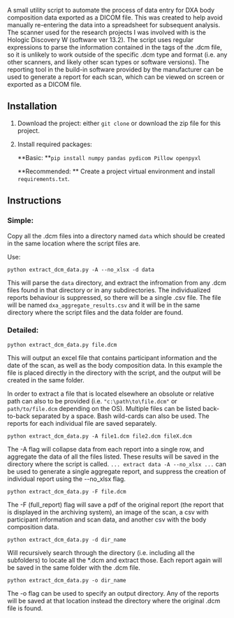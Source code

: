 A small utility script to automate the process of data entry for DXA body composition data exported as a DICOM file. This was created to help avoid manually re-entering the data into a spreadsheet for subsequent analysis. The scanner used for the research projects I was involved with is the Hologic Discovery W (software ver 13.2). The script uses regular expressions to parse the information contained in the tags of the .dcm file, so it is unlikely to work outside of the specific .dcm type and format (i.e. any other scanners, and likely other scan types or software versions). The reporting tool in the build-in software provided by the manufacturer can be used to generate a report for each scan, which can be viewed on screen or exported as a DICOM file. 

## Installation

1. Download the project: either `git clone` or download the zip file for this project.

1. Install required packages:

   **Basic: **`pip install numpy pandas pydicom Pillow openpyxl`

   **Recommended: ** Create a project virtual environment and install `requirements.txt`.

## Instructions

### Simple:

Copy all the .dcm files into a directory named `data` which should be created in the same location where the script files are.

Use:

```python extract_dcm_data.py -A --no_xlsx -d data```

This will parse the `data` directory, and extract the infromation from any .dcm files found in that directory or in any subdirectories. The individualized reports behaviour is suppressed, so there will be a single .csv file. The file will be named `dxa_aggregate_results.csv` and it will be in the same directory where the script files and the data folder are found.

### Detailed:
```python extract_dcm_data.py file.dcm```

This will output an excel file that contains participant information and the date of the scan, as well as the body composition data. In this example the file is placed directly in the directory with the script, and the output will be created in the same folder. 

In order to extract a file that is located elsewhere an obsolute or relative path can also to be provided (i.e. `"c:\path\to\file.dcm"` or `path/to/file.dcm` depending on the OS). Multiple files can be listed back-to-back separated by a space. Bash wild-cards can also be used. The reports for each individual file are saved separately.

```python extract_dcm_data.py -A file1.dcm file2.dcm fileX.dcm```

The -A flag will collapse data from each report into a single row, and aggregate the data of all the files listed. These results will be saved in the directory where the script is called. `... extract data -A --no_xlsx ...` can be used to generate a single aggregate report, and suppress the creation of individual report using the --no_xlsx flag.

```python extract_dcm_data.py -F file.dcm```

The -F (full_report) flag will save a pdf of the original report (the report that is displayed in the archiving system), an image of the scan, a csv with participant information and scan data, and another csv with the body composition data.

```python extract_dcm_data.py -d dir_name```

Will recursively search through the directory (i.e. including all the subfolders) to locate all the *.dcm and extract those. Each report again will be saved in the same folder with the .dcm file.

```python extract_dcm_data.py -o dir_name```

The -o flag can be used to specify an output directory. Any of the reports will be saved at that location instead the directory where the original .dcm file is found.

